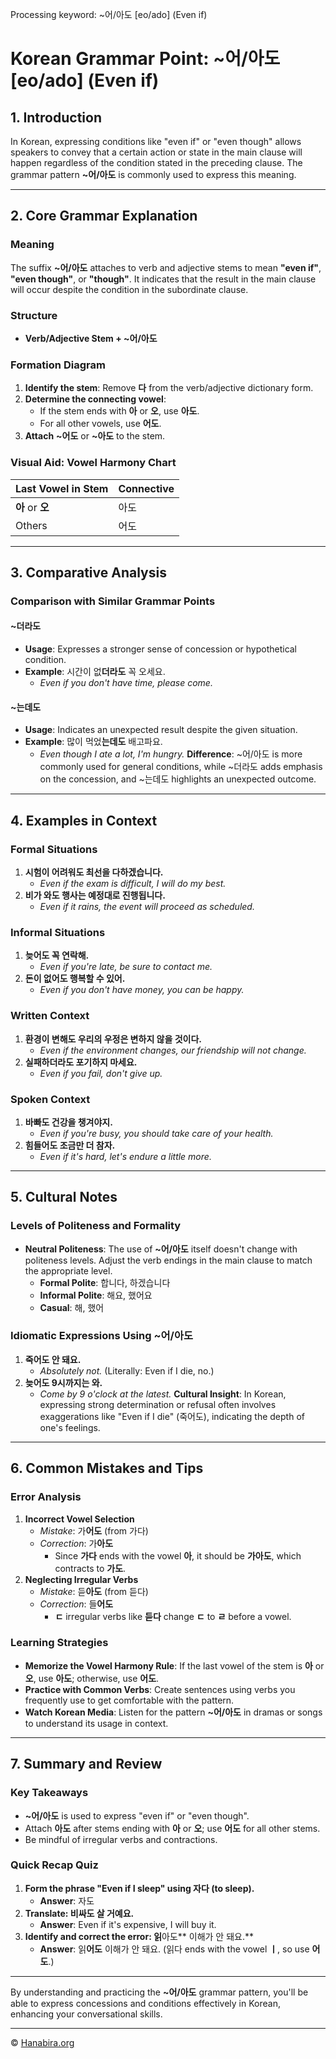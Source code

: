 Processing keyword: ~어/아도 [eo/ado] (Even if)
# Korean Grammar Point: ~어/아도 [eo/ado] (Even if)

## 1. Introduction
In Korean, expressing conditions like "even if" or "even though" allows speakers to convey that a certain action or state in the main clause will happen regardless of the condition stated in the preceding clause. The grammar pattern **~어/아도** is commonly used to express this meaning.

---
## 2. Core Grammar Explanation
### Meaning
The suffix **~어/아도** attaches to verb and adjective stems to mean **"even if"**, **"even though"**, or **"though"**. It indicates that the result in the main clause will occur despite the condition in the subordinate clause.
### Structure
- **Verb/Adjective Stem + ~어/아도**
### Formation Diagram
1. **Identify the stem**: Remove **다** from the verb/adjective dictionary form.
2. **Determine the connecting vowel**:
   - If the stem ends with **아** or **오**, use **아도**.
   - For all other vowels, use **어도**.
3. **Attach** **~어도** or **~아도** to the stem.
### Visual Aid: Vowel Harmony Chart
| Last Vowel in Stem | Connective |
|--------------------|------------|
| **아** or **오**     | 아도       |
| Others             | 어도       |
---
## 3. Comparative Analysis
### Comparison with Similar Grammar Points
#### ~더라도
- **Usage**: Expresses a stronger sense of concession or hypothetical condition.
- **Example**: 시간이 없**더라도** 꼭 오세요.
  - _Even if you don't have time, please come._
#### ~는데도
- **Usage**: Indicates an unexpected result despite the given situation.
- **Example**: 많이 먹었**는데도** 배고파요.
  - _Even though I ate a lot, I'm hungry._
**Difference**: ~어/아도 is more commonly used for general conditions, while ~더라도 adds emphasis on the concession, and ~는데도 highlights an unexpected outcome.
---
## 4. Examples in Context
### Formal Situations
1. **시험이 어려워도 최선을 다하겠습니다.**
   - _Even if the exam is difficult, I will do my best._
2. **비가 와도 행사는 예정대로 진행됩니다.**
   - _Even if it rains, the event will proceed as scheduled._
### Informal Situations
1. **늦어도 꼭 연락해.**
   - _Even if you're late, be sure to contact me._
2. **돈이 없어도 행복할 수 있어.**
   - _Even if you don't have money, you can be happy._
### Written Context
1. **환경이 변해도 우리의 우정은 변하지 않을 것이다.**
   - _Even if the environment changes, our friendship will not change._
2. **실패하더라도 포기하지 마세요.**
   - _Even if you fail, don't give up._
### Spoken Context
1. **바빠도 건강을 챙겨야지.**
   - _Even if you're busy, you should take care of your health._
2. **힘들어도 조금만 더 참자.**
   - _Even if it's hard, let's endure a little more._
---
## 5. Cultural Notes
### Levels of Politeness and Formality
- **Neutral Politeness**: The use of **~어/아도** itself doesn't change with politeness levels. Adjust the verb endings in the main clause to match the appropriate level.
  - **Formal Polite**: 합니다, 하겠습니다
  - **Informal Polite**: 해요, 했어요
  - **Casual**: 해, 했어
### Idiomatic Expressions Using ~어/아도
1. **죽어도 안 돼요.**
   - _Absolutely not._ (Literally: Even if I die, no.)
2. **늦어도 9시까지는 와.**
   - _Come by 9 o'clock at the latest._
**Cultural Insight**: In Korean, expressing strong determination or refusal often involves exaggerations like "Even if I die" (죽어도), indicating the depth of one's feelings.
---
## 6. Common Mistakes and Tips
### Error Analysis
1. **Incorrect Vowel Selection**
   - *Mistake*: 가**어도** (from 가다)
   - *Correction*: 가**아도**
     - Since **가다** ends with the vowel **아**, it should be **가아도**, which contracts to **가도**.
2. **Neglecting Irregular Verbs**
   - *Mistake*: 듣**아도** (from 듣다)
   - *Correction*: 들**어도**
     - **ㄷ** irregular verbs like **듣다** change **ㄷ** to **ㄹ** before a vowel.
### Learning Strategies
- **Memorize the Vowel Harmony Rule**: If the last vowel of the stem is **아** or **오**, use **아도**; otherwise, use **어도**.
- **Practice with Common Verbs**: Create sentences using verbs you frequently use to get comfortable with the pattern.
- **Watch Korean Media**: Listen for the pattern **~어/아도** in dramas or songs to understand its usage in context.
---
## 7. Summary and Review
### Key Takeaways
- **~어/아도** is used to express "even if" or "even though".
- Attach **아도** after stems ending with **아** or **오**; use **어도** for all other stems.
- Be mindful of irregular verbs and contractions.
### Quick Recap Quiz
1. **Form the phrase "Even if I sleep" using 자다 (to sleep).**
   - **Answer**: 자도
2. **Translate: 비싸도 살 거예요.**
   - **Answer**: Even if it's expensive, I will buy it.
3. **Identify and correct the error: 읽**아도** 이해가 안 돼요.**
   - **Answer**: 읽**어도** 이해가 안 돼요. (읽다 ends with the vowel **ㅣ**, so use **어도**.)
---
By understanding and practicing the **~어/아도** grammar pattern, you'll be able to express concessions and conditions effectively in Korean, enhancing your conversational skills.

---
© [Hanabira.org](https://hanabira.org)
